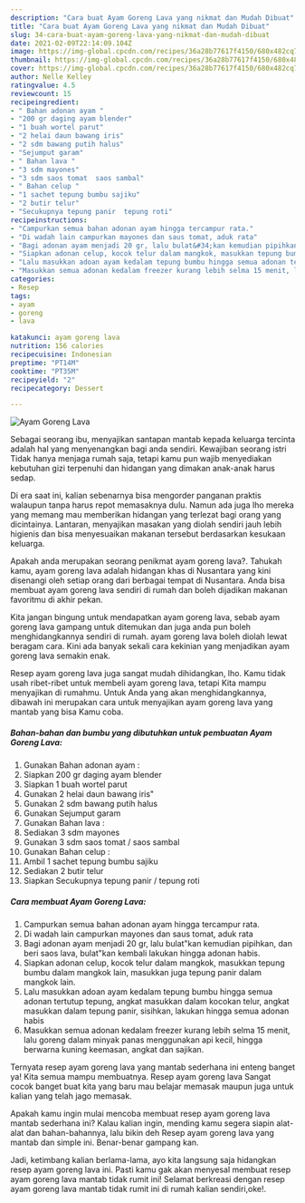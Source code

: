 ```yaml
---
description: "Cara buat Ayam Goreng Lava yang nikmat dan Mudah Dibuat"
title: "Cara buat Ayam Goreng Lava yang nikmat dan Mudah Dibuat"
slug: 34-cara-buat-ayam-goreng-lava-yang-nikmat-dan-mudah-dibuat
date: 2021-02-09T22:14:09.104Z
image: https://img-global.cpcdn.com/recipes/36a28b77617f4150/680x482cq70/ayam-goreng-lava-foto-resep-utama.jpg
thumbnail: https://img-global.cpcdn.com/recipes/36a28b77617f4150/680x482cq70/ayam-goreng-lava-foto-resep-utama.jpg
cover: https://img-global.cpcdn.com/recipes/36a28b77617f4150/680x482cq70/ayam-goreng-lava-foto-resep-utama.jpg
author: Nelle Kelley
ratingvalue: 4.5
reviewcount: 15
recipeingredient:
- " Bahan adonan ayam "
- "200 gr daging ayam blender"
- "1 buah wortel parut"
- "2 helai daun bawang iris"
- "2 sdm bawang putih halus"
- "Sejumput garam"
- " Bahan lava "
- "3 sdm mayones"
- "3 sdm saos tomat  saos sambal"
- " Bahan celup "
- "1 sachet tepung bumbu sajiku"
- "2 butir telur"
- "Secukupnya tepung panir  tepung roti"
recipeinstructions:
- "Campurkan semua bahan adonan ayam hingga tercampur rata."
- "Di wadah lain campurkan mayones dan saus tomat, aduk rata"
- "Bagi adonan ayam menjadi 20 gr, lalu bulat&#34;kan kemudian pipihkan, dan beri saos lava, bulat&#34;kan kembali lakukan hingga adonan habis."
- "Siapkan adonan celup, kocok telur dalam mangkok, masukkan tepung bumbu dalam mangkok lain, masukkan juga tepung panir dalam mangkok lain."
- "Lalu masukkan adoan ayam kedalam tepung bumbu hingga semua adonan tertutup tepung, angkat masukkan dalam kocokan telur, angkat masukkan dalam tepung panir, sisihkan, lakukan hingga semua adonan habis"
- "Masukkan semua adonan kedalam freezer kurang lebih selma 15 menit, lalu goreng dalam minyak panas menggunakan api kecil, hingga berwarna kuning keemasan, angkat dan sajikan."
categories:
- Resep
tags:
- ayam
- goreng
- lava

katakunci: ayam goreng lava 
nutrition: 156 calories
recipecuisine: Indonesian
preptime: "PT14M"
cooktime: "PT35M"
recipeyield: "2"
recipecategory: Dessert

---
```



![Ayam Goreng Lava](https://img-global.cpcdn.com/recipes/36a28b77617f4150/680x482cq70/ayam-goreng-lava-foto-resep-utama.jpg)

Sebagai seorang ibu, menyajikan santapan mantab kepada keluarga tercinta adalah hal yang menyenangkan bagi anda sendiri. Kewajiban seorang istri Tidak hanya menjaga rumah saja, tetapi kamu pun wajib menyediakan kebutuhan gizi terpenuhi dan hidangan yang dimakan anak-anak harus sedap.

Di era  saat ini, kalian sebenarnya bisa mengorder panganan praktis walaupun tanpa harus repot memasaknya dulu. Namun ada juga lho mereka yang memang mau memberikan hidangan yang terlezat bagi orang yang dicintainya. Lantaran, menyajikan masakan yang diolah sendiri jauh lebih higienis dan bisa menyesuaikan makanan tersebut berdasarkan kesukaan keluarga. 



Apakah anda merupakan seorang penikmat ayam goreng lava?. Tahukah kamu, ayam goreng lava adalah hidangan khas di Nusantara yang kini disenangi oleh setiap orang dari berbagai tempat di Nusantara. Anda bisa membuat ayam goreng lava sendiri di rumah dan boleh dijadikan makanan favoritmu di akhir pekan.

Kita jangan bingung untuk mendapatkan ayam goreng lava, sebab ayam goreng lava gampang untuk ditemukan dan juga anda pun boleh menghidangkannya sendiri di rumah. ayam goreng lava boleh diolah lewat beragam cara. Kini ada banyak sekali cara kekinian yang menjadikan ayam goreng lava semakin enak.

Resep ayam goreng lava juga sangat mudah dihidangkan, lho. Kamu tidak usah ribet-ribet untuk membeli ayam goreng lava, tetapi Kita mampu menyajikan di rumahmu. Untuk Anda yang akan menghidangkannya, dibawah ini merupakan cara untuk menyajikan ayam goreng lava yang mantab yang bisa Kamu coba.

<!--inarticleads1-->

##### Bahan-bahan dan bumbu yang dibutuhkan untuk pembuatan Ayam Goreng Lava:

1. Gunakan  Bahan adonan ayam :
1. Siapkan 200 gr daging ayam blender
1. Siapkan 1 buah wortel parut
1. Gunakan 2 helai daun bawang iris&#34;
1. Gunakan 2 sdm bawang putih halus
1. Gunakan Sejumput garam
1. Gunakan  Bahan lava :
1. Sediakan 3 sdm mayones
1. Gunakan 3 sdm saos tomat / saos sambal
1. Gunakan  Bahan celup :
1. Ambil 1 sachet tepung bumbu sajiku
1. Sediakan 2 butir telur
1. Siapkan Secukupnya tepung panir / tepung roti




<!--inarticleads2-->

##### Cara membuat Ayam Goreng Lava:

1. Campurkan semua bahan adonan ayam hingga tercampur rata.
1. Di wadah lain campurkan mayones dan saus tomat, aduk rata
1. Bagi adonan ayam menjadi 20 gr, lalu bulat&#34;kan kemudian pipihkan, dan beri saos lava, bulat&#34;kan kembali lakukan hingga adonan habis.
1. Siapkan adonan celup, kocok telur dalam mangkok, masukkan tepung bumbu dalam mangkok lain, masukkan juga tepung panir dalam mangkok lain.
1. Lalu masukkan adoan ayam kedalam tepung bumbu hingga semua adonan tertutup tepung, angkat masukkan dalam kocokan telur, angkat masukkan dalam tepung panir, sisihkan, lakukan hingga semua adonan habis
1. Masukkan semua adonan kedalam freezer kurang lebih selma 15 menit, lalu goreng dalam minyak panas menggunakan api kecil, hingga berwarna kuning keemasan, angkat dan sajikan.




Ternyata resep ayam goreng lava yang mantab sederhana ini enteng banget ya! Kita semua mampu membuatnya. Resep ayam goreng lava Sangat cocok banget buat kita yang baru mau belajar memasak maupun juga untuk kalian yang telah jago memasak.

Apakah kamu ingin mulai mencoba membuat resep ayam goreng lava mantab sederhana ini? Kalau kalian ingin, mending kamu segera siapin alat-alat dan bahan-bahannya, lalu bikin deh Resep ayam goreng lava yang mantab dan simple ini. Benar-benar gampang kan. 

Jadi, ketimbang kalian berlama-lama, ayo kita langsung saja hidangkan resep ayam goreng lava ini. Pasti kamu gak akan menyesal membuat resep ayam goreng lava mantab tidak rumit ini! Selamat berkreasi dengan resep ayam goreng lava mantab tidak rumit ini di rumah kalian sendiri,oke!.

